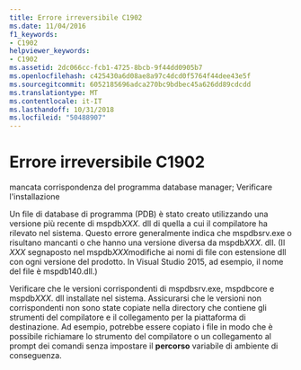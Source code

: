 ```yaml
---
title: Errore irreversibile C1902
ms.date: 11/04/2016
f1_keywords:
- C1902
helpviewer_keywords:
- C1902
ms.assetid: 2dc066cc-fcb1-4725-8bcb-9f44dd0905b7
ms.openlocfilehash: c425430a6d08ae8a97c4dcd0f5764f44dee43e5f
ms.sourcegitcommit: 6052185696adca270bc9bdbec45a626dd89cdcdd
ms.translationtype: MT
ms.contentlocale: it-IT
ms.lasthandoff: 10/31/2018
ms.locfileid: "50488907"
---
```

# <a name="fatal-error-c1902"></a>Errore irreversibile C1902

mancata corrispondenza del programma database manager; Verificare l'installazione

Un file di database di programma (PDB) è stato creato utilizzando una versione più recente di mspdb*XXX*. dll di quella a cui il compilatore ha rilevato nel sistema. Questo errore generalmente indica che mspdbsrv.exe o risultano mancanti o che hanno una versione diversa da mspdb*XXX*. dll. (Il *XXX* segnaposto nel mspdb*XXX*modifiche ai nomi di file con estensione dll con ogni versione del prodotto. In Visual Studio 2015, ad esempio, il nome del file è mspdb140.dll.)

Verificare che le versioni corrispondenti di mspdbsrv.exe, mspdbcore e mspdb*XXX*. dll installate nel sistema. Assicurarsi che le versioni non corrispondenti non sono state copiate nella directory che contiene gli strumenti del compilatore e il collegamento per la piattaforma di destinazione. Ad esempio, potrebbe essere copiato i file in modo che è possibile richiamare lo strumento del compilatore o un collegamento al prompt dei comandi senza impostare il **percorso** variabile di ambiente di conseguenza.